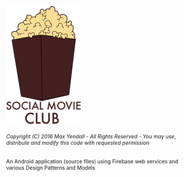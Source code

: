 ![GitHub Logo](/Logo.png)
------
###### Copyright (C) 2016 Max Yendall - All Rights Reserved - You may use, distribute and modify this code with requested permission

An Android application (source files) using Firebase web services and various Design Patterns and Models